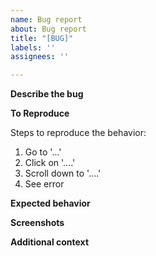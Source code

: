 ```yaml
---
name: Bug report
about: Bug report
title: "[BUG]"
labels: ''
assignees: ''

---
```


**Describe the bug**
<!-- 문제 상황 작성 -->

**To Reproduce**
<!-- 버그 어떻게 해야 발생하는지 조건을 작성  -->
Steps to reproduce the behavior:
1. Go to '...'
2. Click on '....'
3. Scroll down to '....'
4. See error

**Expected behavior**
<!-- 버그 발생하는 조건을 작성 -->

**Screenshots**
<!-- Screenshot과 설명 -->

**Additional context**
<!-- 추가 상황 설명 또는 기타 -->
